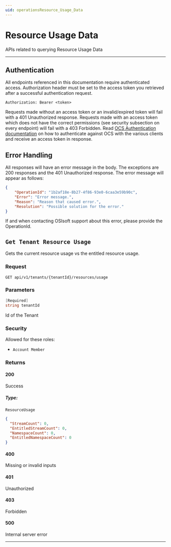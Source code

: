 ```yaml
---
uid: operationsResource_Usage_Data
---
```


# Resource Usage Data

APIs related to querying Resource Usage Data


***

## Authentication

All endpoints referenced in this documentation require authenticated access. Authorization header must be set to the access token you retrieved after a successful authentication request.

`Authorization: Bearer <token>`

Requests made without an access token or an invalid/expired token will fail with a 401 Unauthorized response.
Requests made with an access token which does not have the correct permissions (see security subsection on every endpoint) will fail with a 403 Forbidden.
Read [OCS Authentication documentation](https://github.com/osisoft/OSI-Samples-OCS/tree/master/basic_samples/Authentication) on how to authenticate against OCS with the various clients and receive an access token in response.

## Error Handling

All responses will have an error message in the body. The exceptions are 200 responses and the 401 Unauthorized response. The error message will appear as follows:

```json
{
    "OperationId": "1b2af18e-8b27-4f86-93e0-6caa3e59b90c", 
    "Error": "Error message.", 
    "Reason": "Reason that caused error.", 
    "Resolution": "Possible solution for the error." 
}
```

If and when contacting OSIsoft support about this error, please provide the OperationId.

## `Get Tenant Resource Usage`

Gets the current resource usage vs the entitled resource usage.

### Request

`GET api/v1/tenants/{tenantId}/resources/usage`

### Parameters

```csharp
[Required]
string tenantId
```

Id of the Tenant

### Security

Allowed for these roles:

- `Account Member`

### Returns

#### 200

Success

##### Type:

 `ResourceUsage`

```json
{
  "StreamCount": 0,
  "EntitledStreamCount": 0,
  "NamespaceCount": 0,
  "EntitledNamespaceCount": 0
}
```

#### 400

Missing or invalid inputs

#### 401

Unauthorized

#### 403

Forbidden

#### 500

Internal server error
***

